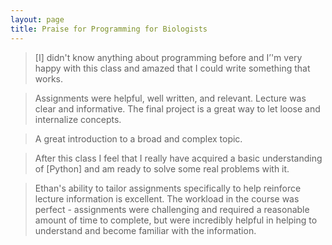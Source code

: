 ```yaml
---
layout: page
title: Praise for Programming for Biologists
---
```


> [I] didn't know anything about programming before and I’'m very happy
> with this class and amazed that I could write something that works.

> Assignments were helpful, well written, and relevant. Lecture was
> clear and informative. The final project is a great way to let loose
> and internalize concepts.

> A great introduction to a broad and complex topic.

> After this class I feel that I really have acquired a basic
> understanding of [Python] and am ready to solve some real problems
> with it.

> Ethan's ability to tailor assignments specifically to help reinforce
> lecture information is excellent. The workload in the course was
> perfect - assignments were challenging and required a reasonable
> amount of time to complete, but were incredibly helpful in helping to
> understand and become familiar with the information.
